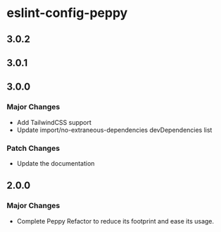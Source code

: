 # eslint-config-peppy

## 3.0.2

## 3.0.1

## 3.0.0

### Major Changes

- Add TailwindCSS support
- Update import/no-extraneous-dependencies devDependencies list

### Patch Changes

- Update the documentation

## 2.0.0

### Major Changes

- Complete Peppy Refactor to reduce its footprint and ease its usage.
